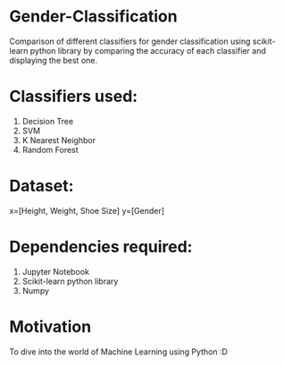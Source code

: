 # Gender-Classification
Comparison of different classifiers for gender classification using scikit-learn python library by comparing the accuracy of each classifier and displaying the best one.

# Classifiers used:
1. Decision Tree
2. SVM
3. K Nearest Neighbor
4. Random Forest

# Dataset:
x=[Height, Weight, Shoe Size]
y=[Gender]

# Dependencies required:
1. Jupyter Notebook
2. Scikit-learn python library
3. Numpy

# Motivation
To dive into the world of Machine Learning using Python :D
